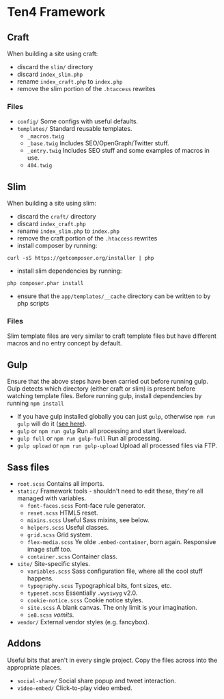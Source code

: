 # Ten4 Framework

## Craft

When building a site using craft:

- discard the `slim/` directory
- discard `index_slim.php`
- rename `index_craft.php` to `index.php`
- remove the slim portion of the `.htaccess` rewrites

### Files

- `config/` Some configs with useful defaults.
- `templates/` Standard reusable templates.
	- `_macros.twig`
	- `_base.twig` Includes SEO/OpenGraph/Twitter stuff.
	- `_entry.twig` Includes SEO stuff and some examples of macros in use.
	- `404.twig`

## Slim

When building a site using slim:

- discard the `craft/` directory
- discard `index_craft.php`
- rename `index_slim.php` to `index.php`
- remove the craft portion of the `.htaccess` rewrites
- install composer by running:

`curl -sS https://getcomposer.org/installer | php`

- install slim dependencies by running:

`php composer.phar install`

- ensure that the `app/templates/__cache` directory can be written to by php scripts

### Files

Slim template files are very similar to craft template files but have different macros and no entry concept by default.


## Gulp

Ensure that the above steps have been carried out before running gulp. Gulp detects which directory (either craft or slim) is present before watching template files. Before running gulp, install dependencies by running `npm install`

- If you have gulp installed globally you can just `gulp`, otherwise `npm run gulp` will do it ([see here](http://stackoverflow.com/questions/22115400/why-do-we-need-to-install-gulp-globally-and-locally)).
- `gulp` or `npm run gulp` Run all processing and start livereload.
- `gulp full` or `npm run gulp-full` Run all processing.
- `gulp upload` or `npm run gulp-upload` Upload all processed files via FTP.


## Sass files

- `root.scss` Contains all imports.
- `static/` Framework tools - shouldn't need to edit these, they're all managed with variables.
	- `font-faces.scss` Font-face rule generator.
	- `reset.scss` HTML5 reset.
	- `mixins.scss` Useful Sass mixins, see below.
	- `helpers.scss` Useful classes.
	- `grid.scss` Grid system.
	- `flex-media.scss` Ye olde `.embed-container`, born again. Responsive image stuff too.
	- `container.scss` Container class.
- `site/` Site-specific styles.
	- `variables.scss` Sass configuration file, where all the cool stuff happens.
	- `typography.scss` Typographical bits, font sizes, etc.
	- `typeset.scss` Essentially `.wysiwyg` v2.0.
	- `cookie-notice.scss` Cookie notice styles.
	- `site.scss` A blank canvas. The only limit is your imagination.
	- `ie8.scss` *vomits*.
- `vendor/` External vendor styles (e.g. fancybox).


## Addons

Useful bits that aren't in every single project. Copy the files across into the appropriate places.

- `social-share/` Social share popup and tweet interaction.
- `video-embed/` Click-to-play video embed.
